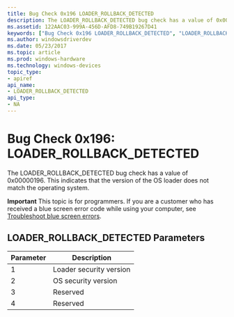 ```yaml
---
title: Bug Check 0x196 LOADER_ROLLBACK_DETECTED
description: The LOADER_ROLLBACK_DETECTED bug check has a value of 0x00000196. This indicates that the version of the OS loader does not match the operating system.
ms.assetid: 122AAC03-999A-456D-AFD8-749B19267D41
keywords: ["Bug Check 0x196 LOADER_ROLLBACK_DETECTED", "LOADER_ROLLBACK_DETECTED"]
ms.author: windowsdriverdev
ms.date: 05/23/2017
ms.topic: article
ms.prod: windows-hardware
ms.technology: windows-devices
topic_type:
- apiref
api_name:
- LOADER_ROLLBACK_DETECTED
api_type:
- NA
---
```


# Bug Check 0x196: LOADER\_ROLLBACK\_DETECTED


The LOADER\_ROLLBACK\_DETECTED bug check has a value of 0x00000196. This indicates that the version of the OS loader does not match the operating system.

**Important** This topic is for programmers. If you are a customer who has received a blue screen error code while using your computer, see [Troubleshoot blue screen errors](http://windows.microsoft.com/windows-10/troubleshoot-blue-screen-errors).

## LOADER\_ROLLBACK\_DETECTED Parameters


| Parameter | Description             |
|-----------|-------------------------|
| 1         | Loader security version |
| 2         | OS security version     |
| 3         | Reserved                |
| 4         | Reserved                |

 

 

 




